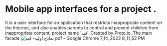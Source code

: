 # Mobile app interfaces for a project <Participate in a hackathon>.
It is a user interface for an application that restricts inappropriate content on the Internet, and also enables parents to control and prevent children from inappropriate content, project name 'قيد', Created by Proto.io, The main facade
![نماذج أوليه- قَيد pdf - Google Chrome 7_14_2023 8_11_52 PM](https://github.com/Areej1basfar/Mobile-app-interfaces/assets/121516453/9b4cdc4b-7b3d-4933-b730-7a176048c872)
